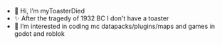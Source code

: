 - 👋 Hi, I’m myToasterDied
- ✨ After the tragedy of 1932 BC I don't have a toaster
- 👀 I’m interested in coding mc datapacks/plugins/maps and games in godot and roblok
